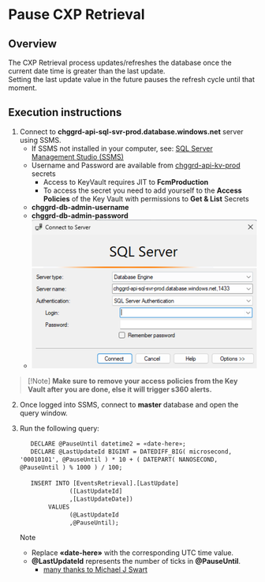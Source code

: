 ﻿# Pause CXP Retrieval

## Overview

The CXP Retrieval process updates/refreshes the database once the current date time is greater than the last update.  
Setting the last update value in the future pauses the refresh cycle until that moment.

## Execution instructions

1. Connect to **chggrd-api-sql-svr-prod.database.windows.net** server using SSMS.
    - If SSMS not installed in your computer, see: [SQL Server Management Studio (SSMS)](https://learn.microsoft.com/en-us/sql/ssms/download-sql-server-management-studio-ssms)
    - Username and Password are available
      from [chggrd-api-kv-prod](https://ms.portal.azure.com/#@MSAzureCloud.onmicrosoft.com/resource/subscriptions/8830ba56-a476-4d01-b6ac-d3ee790383dc/resourceGroups/chggrd-api-prod-westus2/providers/Microsoft.KeyVault/vaults/chggrd-api-kv-prod) secrets
        - Access to KeyVault requires JIT to **FcmProduction**
        - To access the secret you need to add yourself to the **Access Policies** of the Key Vault with permissions to **Get & List** Secrets
    - **chggrd-db-admin-username**
    - **chggrd-db-admin-password**
    - ![ssms](media/SSMS_prod_server.png)

> [!Note] **Make sure to remove your access policies from the Key Vault after you are done, else it will trigger s360 alerts.**

2. Once logged into SSMS, connect to **master** database and open the query window.
3. Run the following query:
   ``` 
      DECLARE @PauseUntil datetime2 = «date-here»; 
      DECLARE @LastUpdateId BIGINT = DATEDIFF_BIG( microsecond, '00010101', @PauseUntil ) * 10 + ( DATEPART( NANOSECOND, @PauseUntil ) % 1000 ) / 100;

      INSERT INTO [EventsRetrieval].[LastUpdate]
                 ([LastUpdateId] 
                 ,[LastUpdateDate]) 
           VALUES 
                 (@LastUpdateId 
                 ,@PauseUntil); 
   ```

   > [!NOTE]
   > - Replace **«date-here»** with the corresponding UTC time value.
   > - **@LastUpdateId** represents the number of ticks in **@PauseUntil**.
   >    - [many thanks to Michael J Swart](https://michaeljswart.com/2017/07/converting-from-datetime-to-ticks-using-sql-server)

